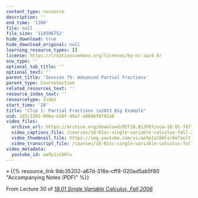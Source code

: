 ```yaml
---
content_type: resource
description: ''
end_time: '1100'
file: null
file_size: '118596752'
hide_download: true
hide_download_original: null
learning_resource_types: []
license: https://creativecommons.org/licenses/by-nc-sa/4.0/
ocw_type: ''
optional_tab_title: ''
optional_text: ''
parent_title: 'Session 75: Advanced Partial Fractions'
parent_type: CourseSection
related_resources_text: ''
resource_index_text: ''
resourcetype: Video
start_time: '20'
title: "Clip 1: Partial Fractions \u2013 Big Example"
uid: 1d1c1501-906a-e28f-49af-a0046f8f65a6
video_files:
  archive_url: https://archive.org/download/MIT18.01JF07/ocw-18.01-f07-lec30_300k.mp4
  video_captions_file: /courses/18-01sc-single-variable-calculus-fall-2010/bb5b83ffd7d65187b26a77a354bf68dc_aeXp1zC6Hls.vtt
  video_thumbnail_file: https://img.youtube.com/vi/aeXp1zC6Hls/default.jpg
  video_transcript_file: /courses/18-01sc-single-variable-calculus-fall-2010/f111812fcfd4ff690562f74387f6a041_aeXp1zC6Hls.pdf
video_metadata:
  youtube_id: aeXp1zC6Hls
---
```


» {{% resource_link 9dc35202-a67d-316e-cff8-020ad5ab5f80 "Accompanying Notes (PDF)" %}}

From Lecture 30 of [_18.01 Single Variable Calculus, Fall 2006_](/courses/18-01-single-variable-calculus-fall-2006/video_galleries/video-lectures)


